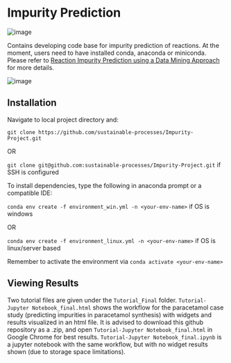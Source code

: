 # Impurity Prediction

![image](https://user-images.githubusercontent.com/45038622/228474897-09955afd-c915-48d7-a44b-b1cbb7591130.png)



Contains developing code base for impurity prediction of reactions. At the moment, users need to have installed conda, anaconda or miniconda. Please refer to [Reaction Impurity Prediction using a Data Mining Approach](https://doi.org/10.1002/cmtd.202200062) for more details.

![image](https://user-images.githubusercontent.com/45038622/228474130-a4f942c1-41fb-4860-800b-fd05779b9cf2.png)



## Installation

Navigate to local project directory and:

`git clone https://github.com/sustainable-processes/Impurity-Project.git` 

OR

`git clone git@github.com:sustainable-processes/Impurity-Project.git` if SSH is configured

To install dependencies, type the following in anaconda prompt or a compatible IDE:

`conda env create -f environment_win.yml -n <your-env-name>` if OS is windows

OR

`conda env create -f environment_linux.yml -n <your-env-name>` if OS is linux/server based

Remember to activate the environment via `conda activate <your-env-name>`

## Viewing Results

Two tutorial files are given under the `Tutorial_Final` folder. `Tutorial-Jupyter Notebook_final.html` shows the workflow for the paracetamol case study (predicting impurities in paracetamol synthesis) with widgets and results visualized in an html file. It is advised to download this github repository as a .zip, and open `Tutorial-Jupyter Notebook_final.html` in Google Chrome for best results. `Tutorial-Jupyter Notebook_final.ipynb` is a jupyter notebook with the same workflow, but with no widget results shown (due to storage space limitations).

